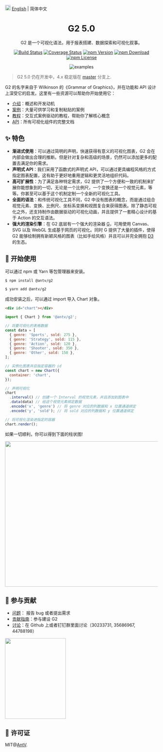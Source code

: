 <img src="https://gw.alipayobjects.com/zos/antfincdn/R8sN%24GNdh6/language.svg" width="18"> [English](./README.en-US.md) | 简体中文

<h1 align="center">
<b>G2 5.0</b>
</h1>

<div align="center">

G2 是一个可视化语法，用于报表搭建、数据探索和可视化叙事。

[![Build Status](https://github.com/antvis/g2/workflows/build/badge.svg?branch=v5)](https://github.com/antvis//actions)
[![Coverage Status](https://img.shields.io/coveralls/github/antvis/g2/v5.svg)](https://coveralls.io/github/antvis/g2?branch=v5)
[![npm Version](https://img.shields.io/npm/v/@antv/g2.svg)](https://www.npmjs.com/package/@antv/g2)
[![npm Download](https://img.shields.io/npm/dm/@antv/g2.svg)](https://www.npmjs.com/package/@antv/g2)
[![npm License](https://img.shields.io/npm/l/@antv/g2.svg)](https://www.npmjs.com/package/@antv/g2)

![examples](https://gw.alipayobjects.com/mdn/rms_dfc253/afts/img/A*o4YET5i12oMAAAAAAAAAAAAAARQnAQ)

</div>

> G2 5.0 仍在开发中，4.x 稳定版在 [master](https://github.com/antvis/G2/tree/master) 分支上.

G2 的名字来自于 Wilkinson 的《Grammar of Graphics》，并在功能和 API 设计上深受它的启发。这里有一些资源可以帮助你开始使用它：

- [介绍](http://g2-next.antv.vision/introduction)：概述和开发动机
- [案例](http://g2-next.antv.vision/examples)：大量可供学习和复制粘贴的案例
- [教程](http://g2-next.antv.vision/tutorials)：交互式案例驱动的教程，帮助你了解核心概念
- [API](http://g2-next.antv.vision/basic)：所有可视化组件的完整文档

## ✨ 特色

- **渐进式使用**：可以通过简明的声明，快速获得有意义的可视化图表，G2 会在内部会做出合理的推断。但是针对复杂和高级的场景，仍然可以添加更多的配置去满足你的需求。
- **声明式 API**：我们采用了函数式的声明式 API，可以通过更具编程风格的方式指定图表配置，这有助于更好地重用逻辑和更灵活地组织代码。
- **高可扩展性**：为了满足各种特定需求，G2 提供了一个方便和一致的机制来扩展你能想象到的一切，无论是一个比例尺，一个变换还是一个视觉元素，等等。你甚至可以基于这个机制定制一个全新的可视化工具。
- **全面的语法**：和传统可视化工具不同，G2 中没有图表的概念，而是通过组合视觉元素、变换、比例尺、坐标系变换和视图复合来获得图表。除了静态可视化之外，还支持制作由数据驱动的可视化动画，并且提供了一套精心设计的基于 Action 的交互语法。
- **强大的渲染引擎**：在 G2 底层有一个强大的渲染器 [G](https://github.com/antvis/G)，可用使用 Canvas、SVG 以及 WebGL 生成基于网页的可视化。同时 G 提供了大量的插件，使得 G2 能够绘制拥有新颖风格的图表（比如手绘风格）并且可以并完全拥抱 [D3](https://github.com/d3/d3) 的生态。

## 🔨 开始使用

可以通过 npm 或 Yarn 等包管理器来安装。

```bash
$ npm install @antv/g2
```

```bash
$ yarn add @antv/g2
```

成功安装之后，可以通过 import 导入 Chart 对象。

```html
<div id="chart"></div>
```

```js
import { Chart } from '@antv/g2';

// 将要可视化的表格数据
const data = [
  { genre: 'Sports', sold: 275 },
  { genre: 'Strategy', sold: 115 },
  { genre: 'Action', sold: 120 },
  { genre: 'Shooter', sold: 350 },
  { genre: 'Other', sold: 150 },
];

// 实例化图表并且指定容器的 id
const chart = new Chart({
  container: 'chart',
});

// 声明可视化
chart
  .interval() // 创建一个 Interval 的视觉元素，并且添加到图表中
  .data(data) // 给这个视觉元素绑定数据
  .encode('x', 'genre') // 将 genre 对应的列数据和 x 位置通道绑定
  .encode('y', 'sold'); // 将 sold 对应的列数据和 y 位置通道绑定

// 将可视化渲染进指定的容器
chart.render();
```

如果一切顺利，你可以得到下面的柱状图!

<img src="https://gw.alipayobjects.com/mdn/rms_dfc253/afts/img/A*NZmbQItc82oAAAAAAAAAAAAAARQnAQ" width="640" height="480">

## 📮 参与贡献

- [问题](https://github.com/antvis/g2/issues)： 报告 bug 或者提出需求
- [贡献指南](https://github.com/antvis/g2/blob/v5/CONTRIBUTING.en-US.md)：参与建设 G2
- [讨论](https://github.com/antvis/G2/discussions)：在 Github 上或者钉钉群里面讨论（30233731, 35686967, 44788198）

<img src="https://gw.alipayobjects.com/zos/antfincdn/hTzzaqgHgQ/Antv%252520G2%252520%26%252520G2Plot.png" width="200" height="266" />

## 📄 许可证

MIT@[AntV](https://github.com/antvis).
